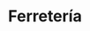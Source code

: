 ---
title: "Ferretería"
url: /ciudad-autonoma-de-buenos-aires/ferreteria-avenida-directorio/
shop: Eisenwaren
---